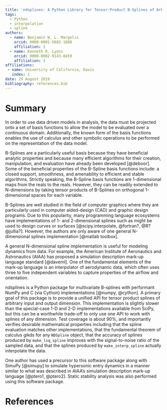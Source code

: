 ```yaml
---
title: 'ndsplines: A Python Library for Tensor-Product B-Splines of Arbitrary Dimension'
tags:
  - Python
  - interpolation
  - spline
authors:
  - name: Benjamin W. L. Margolis
    orcid: 0000-0001-5602-1888
    affiliation: 1
  - name: Kenneth R. Lyons
    orcid: 0000-0002-9143-8459
    affiliation: 1
affiliations:
 - name: University of California, Davis
   index: 1
date: 19 August 2019
bibliography: references.bib
---
```


# Summary

In order to use data driven models in analysis, the data must be projected onto a set of basis functions to allow the model to be evaluated over a continuous domain. Additionally, the known form of the basis functions enables the use of calculus and other symbolic operations to be performed on the representation of the data model.

B-Splines are a particularly useful basis because they have beneficial analytic properties and because many efficient algorithms for their creation, manipulation, and evaluation have already been developed [@deboor]. Some of the beneficial properties of the B-Spline basis functions include: a closed support, smoothness, and amenability to efficient and stable algorithms. Strictly speaking, the B-Spline basis functions are 1-dimensional maps from the reals to the reals. However, they can be readily extended to N-dimensions by taking tensor products of B-Splines on orthogonal 1-dimensional spaces for each variable. 

B-Splines are well studied in the field of computer graphics where they are particularly used in computer aided-design (CAD) and graphic design programs. Due to this popularity, many programming language ecosystems have implementations of 1- and 2-dimensional splines such as might be used to design curves or surfaces [@scipy.interpolate, @fortran?, @R? @jullia?]. However, the authors are only aware of one general N-dimensional splines implementation [@matlab toolbox].

A general N-dimensional spline implementation is useful for modeling dynamics from data. For example, the American Institute of Aeronautics and Astronautics (AIAA) has proposed a simulation description mark-up language standard [@daveml]. One of the fundamental elements of the mark-up language is an interpolator of aerodynamic data, which often uses three to five independent variables to capture properties of the airflow and orientation.

ndsplines is a Python package for multivariate B-splines with performant NumPy and C (via Cython) implementations [@numpy, @cython]. A primary goal of this package is to provide a unified API for tensor product splines of arbitrary input and output dimension. This implementation is slightly slower than the special-case 1-D and 2-D implementations available from SciPy, but this can be a worthwhile trade-off to only use one API to work with splines of any dimension. Test coverage is about 90%, and importantly verifies desirable mathematical properties including that the spline evaluation matches other implementations, that the fundamental theorem of calculus gikds for any `NDSpline` object, that the accuracy of splines produced by `make_lsq_spline` improves with the signal-to-noise ratio of the sampled data, and that the splines produced by `make_interp_spline` actually interpolate the data.

One author has used a precursor to this software package along with SimuPy [@simupy] to simulate hypersonic entry dynamics in a manner similar to what was described in AIAA’s simulation description mark-up language [@ptero1, @ptero2]. Static stability analysis was also performed using this software package.




# References